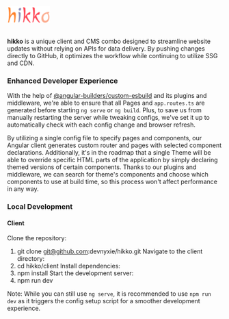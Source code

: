 <div >
  <img width="100" height="auto"  src="./assets/logo.svg">
</div>

<br/>

**hikko** is a unique client and CMS combo designed to streamline website updates without relying on APIs for data delivery. By pushing changes directly to GitHub, it optimizes the workflow while continuing to utilize SSG and CDN.<br/>

### Enhanced Developer Experience

With the help of [@angular-builders/custom-esbuild](https://github.com/just-jeb/angular-builders) and its plugins and middleware, we're able to ensure that all Pages and `app.routes.ts` are generated before starting `ng serve` or `ng build`. Plus, to save us from manually restarting the server while tweaking configs, we've set it up to automatically check with each config change and browser refresh.

By utilizing a single config file to specify pages and components, our Angular client generates custom router and pages with selected component declarations. Additionally, it's in the roadmap that a single Theme will be able to override specific HTML parts of the application by simply declaring themed versions of certain components. Thanks to our plugins and middleware, we can search for theme's components and choose which components to use at build time, so this process won't affect performance in any way.

### Local Development

#### Client

Clone the repository:

1. git clone git@github.com:devnyxie/hikko.git
   Navigate to the client directory:
2. cd hikko/client
   Install dependencies:
3. npm install
   Start the development server:
4. npm run dev

Note: While you can still use `ng serve`, it is recommended to use `npm run dev` as it triggers the config setup script for a smoother development experience.
